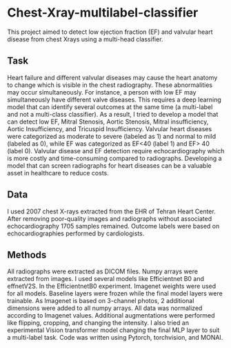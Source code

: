 # Chest-Xray-multilabel-classifier

This project aimed to detect low ejection fraction (EF) and valvular heart disease from chest Xrays using a multi-head classifier.

## Task
Heart failure and different valvular diseases may cause the heart anatomy to change which is visible in the chest radiography. These abnormalities may occur simultaneously. For instance, a person with low EF may simultaneously have different valve diseases. This requires a deep learning model that can identify several outcomes at the same time (a multi-label and not a multi-class classifier). As a result, I tried to develop a model that can detect low EF, Mitral Stenosis, Aortic Stenosis, Mitral insufficiency, Aortic Insufficiency, and Tricuspid Insufficiency. Valvular heart diseases were categorized as moderate to severe (labeled as 1) and normal to mild (labeled as 0), while EF was categorized as EF<40 (label 1) and EF> 40 (label 0). Valvular disease and EF detection require echocardiography which is more costly and time-consuming compared to radiographs. Developing a model that can screen radiographs for heart diseases can be a valuable asset in healthcare to reduce costs. 

## Data
I used 2007 chest X-rays extracted from the EHR of Tehran Heart Center. After removing poor-quality images and radiographs without associated echocardiography 1705 samples remained. Outcome labels were based on echocardiographies performed by cardiologists. 

## Methods
All radiographs were extracted as DICOM files. Numpy arrays were extracted from images. I used several models like Efficientnet B0 and effnetV2S. In the EfficientnetB0 experiment. Imagenet weights were used for all models. Baseline layers were frozen while the final model layers were trainable. As Imagenet is based on 3-channel photos, 2 additional dimensions were added to all numpy arrays. All data was normalized according to Imagenet values. Additional augmentations were performed like flipping, cropping, and changing the intensity. I also tried an experimental Vision transformer model changing the final MLP layer to suit a multi-label task. Code was written using Pytorch, torchvision, and MONAI. 


